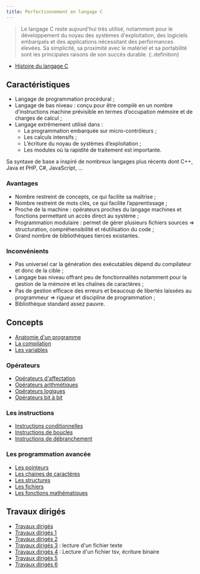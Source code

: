 ```yaml
---
title: Perfectionnement en langage C
---
```


> Le langage C reste aujourd'hui très utilisé, notamment pour le développement du noyau des systèmes d'exploitation, des logiciels embarqués et des applications nécessitant des performances élevées. Sa simplicité, sa proximité avec le matériel et sa portabilité sont les principales raisons de son succès durable.
{:.definition}

- [Histoire du langage C](histoire)

## Caractéristiques

- Langage de programmation procédural ;
- Langage de bas niveau : conçu pour être compilé en un nombre d’instructions machine prévisible en termes d’occupation mémoire et de charges de calcul ;
- Langage extrêmement utilisé dans :
  - La programmation embarquée sur micro-contrôleurs ;
  - Les calculs intensifs ;
  - L’écriture du noyau de systèmes d’exploitation ;
  - Les modules où la rapidité de traitement est importante.

Sa syntaxe de base a inspiré de nombreux langages plus récents dont C++, Java et PHP, C#, JavaScript, ...

### Avantages

- Nombre restreint de concepts, ce qui facilite sa maîtrise ;
- Nombre restreint de mots clés, ce qui facilite l’apprentissage ;
- Proche de la machine : opérateurs proches du langage machines et fonctions permettant un accès direct au système ;
- Programmation modulaire : permet de gérer plusieurs ﬁchiers sources ⇒ structuration, compréhensibilité et réutilisation du code ;
- Grand nombre de bibliothèques tierces existantes.

### Inconvénients

- Pas universel car la génération des exécutables dépend du compilateur et donc de la cible ;
- Langage bas niveau oﬀrant peu de fonctionnalités notamment pour la gestion de la mémoire et les chaînes de caractères ;
- Pas de gestion eﬃcace des erreurs et beaucoup de libertés laissées au programmeur ⇒ rigueur et discipline de programmation ;
- Bibliothèque standard assez pauvre.


## Concepts

- [Anatomie d'un programme](anatomie)
- [La compilation](compilation)
- [Les variables](variables)

### Opérateurs

- [Opérateurs d'affectation](opérateurs/affectation)
- [Opérateurs arithmétiques](opérateurs/arithmétiques)
- [Opérateurs logiques](opérateurs/logique)
- [Opérateurs bit à bit](opérateurs/bit)

### Les instructions

- [Instructions conditionnelles](instructions/conditions)
- [Instructions de boucles](instructions/boucles)
- [Instructions de débranchement](instructions/debranchement)

### Les programmation avancée

- [Les pointeurs](variables/pointeurs)
- [Les chaines de caractères](string)
- [Les structures](variables/structure)
- [Les fichiers](fichiers)
- [Les fonctions mathématiques](math)

## Travaux dirigés

- [Travaux dirigés](td)
- [Travaux dirigés 1](TD/td1)
- [Travaux dirigés 2](TD/td2)
- [Travaux dirigés 3](TD/td3) : lecture d'un fichier texte
- [Travaux dirigés 4](TD/td4) : Lecture d'un fichier tsv, écriture binaire
- [Travaux dirigés 5](TD/td5)
- [Travaux dirigés 6](TD/td6)
